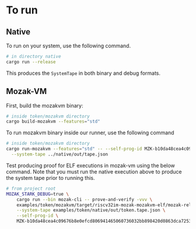 # To run

## Native

To run on your system, use the following command.
```sh
# in directory native
cargo run --release
```

This produces the `SystemTape` in both binary and debug formats.

## Mozak-VM

First, build the mozakvm binary:

```sh
# inside token/mozakvm directory
cargo build-mozakvm --features="std"
```

To run mozakvm binary inside our runner, use the following command

```sh
# inside token/mozakvm directory
cargo run-mozakvm --features="std" -- --self-prog-id MZK-b10da48cea4c09676b8e0efcd806941465060736032bb898420d0863dca72538 \
  --system-tape ../native/out/tape.json
```

Test producing proof for ELF executions in mozak-vm using the below command. Note that you must run
the native execution above to produce the system tape prior to running this.

```sh
# from project root
MOZAK_STARK_DEBUG=true \
    cargo run --bin mozak-cli -- prove-and-verify -vvv \
    examples/token/mozakvm/target/riscv32im-mozak-mozakvm-elf/mozak-release/token-mozakvm \
    --system-tape examples/token/native/out/token.tape.json \
    --self-prog-id \
    MZK-b10da48cea4c09676b8e0efcd806941465060736032bb898420d0863dca72538;
```
